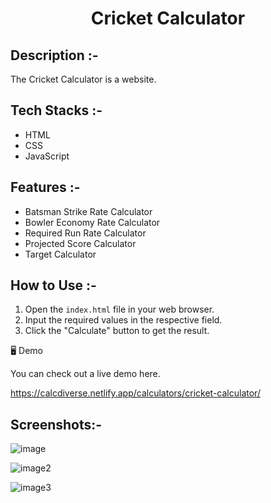 # <p align="center">Cricket Calculator</p>

## Description :-

The Cricket Calculator is a website.

## Tech Stacks :-

- HTML
- CSS
- JavaScript

## Features :-

- Batsman Strike Rate Calculator
- Bowler Economy Rate Calculator
- Required Run Rate Calculator
- Projected Score Calculator
- Target Calculator

## How to Use :-

1. Open the `index.html` file in your web browser.
2. Input the required values in the respective field.
3. Click the "Calculate" button to get the result.

🖥️ Demo

You can check out a live demo here.

https://calcdiverse.netlify.app/calculators/cricket-calculator/


## Screenshots:-

![image](https://github.com/Rakesh9100/CalcDiverse/assets/73993775/453a8094-db0d-4988-99b0-c291674a483b)

![image2](https://github.com/Rakesh9100/CalcDiverse/assets/73993775/01120cda-6963-4793-b93b-783f5dc17cb1)

![image3](https://github.com/Rakesh9100/CalcDiverse/assets/73993775/2d167116-24fe-4513-bfb5-f956a51257ac)
